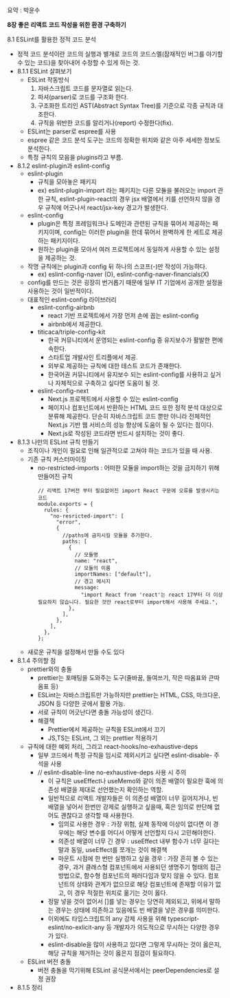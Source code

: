 요약 : 박윤수

**8장 좋은 리액트 코드 작성을 위한 환경 구축하기**

8.1 ESLint를 활용한 정적 코드 분석

- 정적 코드 분석이란 코드의 실행과 별개로 코드의 코드스멜(잠재적인 버그를 야기할 수 있는 코드)을 찾아내어 수정할 수 있게 하는 것.
- 8.1.1 ESLint 살펴보기
  - ESLint 작동방식
    1. 자바스크립트 코드를 문자열로 읽는다.
    2. 파셔(parser)로 코드를 구조화 한다.
    3. 구조화한 트리인 AST(Abstract Syntax Tree)를 기준으로 각종 규칙과 대조한다.
    4. 규칙을 위반한 코드를 알리거나(report) 수정한다(fix).
  - ESLint는 parser로 espree를 사용
  - espree 같은 코드 분석 도구는 코드의 정확한 위치와 같은 아주 세세한 정보도 분석한다.
  - 특정 규칙의 모음을 plugins라고 부름.
- 8.1.2 eslint-plugin과 eslint-config
  - eslint-plugin
    - 규칙을 모아놓은 패키지
    - ex) eslint-plugin-import 라는 패키지는 다른 모듈을 불러오는 import 관한 규칙, eslint-plugin-react의 경우 jsx 배열에서 키를 선언하지 않을 경우 규칙에 어긋나서 react/jsx-key 경고가 발생한다.
  - eslint-config
    - plugin은 특정 프레임워크나 도메인과 관련된 규칙을 묶어서 제공하는 패키지이며, config는 이러한 plugin을 한데 묶어서 완벽하게 한 세트로 제공하는 패키지이다.
    - 원하는 plugin을 모아서 여러 프로젝트에서 동일하게 사용할 수 있는 설정을 제공하는 것.
  - 작명 규칙에는 plugin과 config 뒤 하나의 스코프(-)만 작성이 가능하다.
    - ex) eslint-config-naver (O), eslint-config-naver-financials(X)
  - config를 만드는 것은 굉장히 번거롭기 때문에 일부 IT 기업에서 공개한 설정을 사용하는 것이 일반적이다.
  - 대표적인 eslint-config 라이브러리
    - eslint-config-airbnb
      - react 기반 프로젝트에서 가장 먼저 손에 꼽는 eslint-config
      - airbnb에서 제공한다.
    - titicaca/triple-config-kit
      - 한국 커뮤니티에서 운영되는 eslint-config 중 유지보수가 활발한 편에 속한다.
      - 스타트업 개발사인 트리플에서 제공.
      - 외부로 제공하는 규칙에 대한 테스트 코드가 존재한다.
      - 한국어권 커뮤니티에서 유지보수 되는 eslint-config를 사용하고 싶거나 자체적으로 구축하고 싶다면 도움이 될 것.
    - eslint-config-next
      - Next.js 프로젝트에서 사용할 수 있는 eslint-config
      - 페이지나 컴포넌트에서 반환하는 HTML 코드 또한 정적 분석 대상으로 분류해 제공한다. 단순히 자바스크립트 코드 뿐만 아니라 전체적인 Next.js 기반 웹 서비스의 성능 향상에 도움이 될 수 있다는 점이다.
      - Next.js로 작성된 코드라면 반드시 설치하는 것이 좋다.
- 8.1.3 나만의 ESLint 규칙 만들기
  - 조직이나 개인이 필요로 인해 일관적으로 고쳐야 하는 코드가 있을 때 사용.
  - 기존 규칙 커스터마이징
    - no-restricted-imports : 어떠한 모듈을 import하는 것을 금지하기 위해 만들어진 규칙
      ```tsx
      // 리액트 17버전 부터 필요없어진 import React 구문에 오류를 발생시키는 코드
      module.exports = {
        rules: {
          "no-resricted-import": [
            "error",
            {
              //paths에 금지시킬 모듈을 추가한다.
              paths: [
                {
                  // 모듈명
                  name: "react",
                  // 모듈의 이름
                  importNames: ["default"],
                  // 경고 메시지
                  message:
                    "import React from 'react'는 react 17부터 더 이상 필요하지 않습니다. 필요한 것만 react로부터 import해서 사용해 주세요.",
                },
              ],
            },
          ],
        },
      };
      ```
  - 새로운 규칙을 설정해서 만들 수도 있다
- 8.1.4 주의할 점
  - prettier와의 충돌
    - prettier는 포매팅을 도와주는 도구(줄바꿈, 들여쓰기, 작은 따옴표와 큰따옴표 등)
    - ESLint는 자바스크립트만 가능하지만 prettier는 HTML, CSS, 마크다운, JSON 등 다양한 곳에서 활용 가능.
    - 서로 규칙이 어긋난다면 충돌 가능성이 생긴다.
    - 해결책
      - Prettier에서 제공하는 규칙을 ESLint에서 끄기
      - JS,TS는 ESLint, 그 외는 prettier 적용하기
  - 규칙에 대한 예외 처리, 그리고 react-hooks/no-exhaustive-deps
    - 일부 코드에서 특정 규칙을 임시로 제외시키고 싶다면 eslint-disable- 주석을 사용
    - // eslint-disable-line no-exhaustive-deps 사용 시 주의
      - 이 규칙은 useEffect나 useMemo와 같이 의존 배열이 필요한 훅에 의존성 배열을 제대로 선언했는지 확인하는 역할.
      - 일반적으로 리액트 개발자들은 이 의존성 배열이 너무 길어지거나, 빈 배열을 넣어서 한번만 강제로 실행하고 싶을때, 혹은 임의로 판단해 없어도 괜찮다고 생각할 때 사용한다.
        - 임의로 사용한 경우 : 가장 위험, 실제 동작에 이상이 없다면 이 경우에는 해당 변수를 어디서 어떻게 선언할지 다시 고민해야한다.
        - 의존성 배열이 너무 긴 경우 : useEffect 내부 함수가 너무 길다는 말과 동일, useEffect를 쪼개는 것이 해결책
        - 마운트 시점에 한 번만 실행하고 싶을 경우 : 가장 흔히 볼 수 있는 경우, 과거 클래스형 컴포넌트에서 사용되던 생명주기 형태의 접근 방법으로, 함수형 컴포넌트의 패러다임과 맞지 않을 수 있다. 컴포넌트의 상태와 관계가 없으므로 해당 컴포넌트에 존재할 이유가 없고, 이 경우 적절한 위치로 옮기는 것이 옳다.
      - 정말 넣을 것이 없어서 []를 넣는 경우는 당연히 제외되고, 위에서 말하는 경우는 상태에 의존하고 있음에도 빈 배열을 넣은 경우를 의미한다.
      - 이외에도 타입스크립트의 any 강제 사용을 위해 typescript-eslint/no-exlicit-any 등 개발자가 의도적으로 무시하는 다양한 경우가 있다.
      - eslint-disable을 많이 사용하고 있다면 그렇게 무시하는 것이 옳은지, 해당 규칙을 제거하는 것이 옳은지 점검이 필요하다.
  - ESLint 버전 충돌
    - 버전 충돌을 막기위해 ESLint 공식문서에서는 peerDependencies로 설정 권장
- 8.1.5 정리
